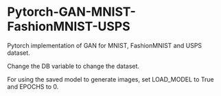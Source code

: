 # Pytorch-GAN-MNIST-FashionMNIST-USPS
Pytorch implementation of GAN for MNIST, FashionMNIST and USPS dataset.

Change the DB variable to change the dataset.

For using the saved model to generate images, set LOAD_MODEL to True and EPOCHS to 0.

